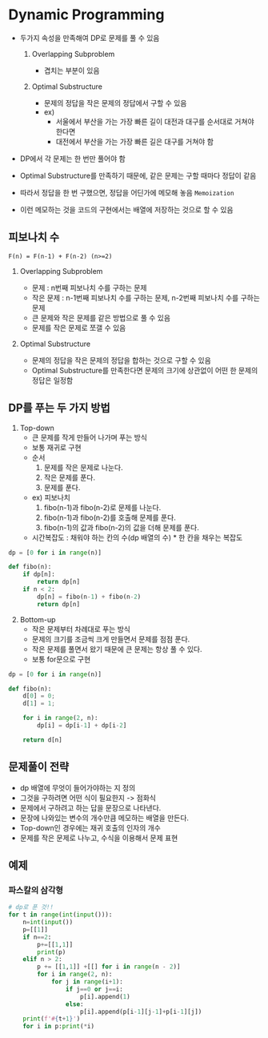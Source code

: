 # Dynamic Programming

- 두가지 속성을 만족해여 DP로 문제를 풀 수 있음
    1. Overlapping Subproblem 
        - 겹치는 부분이 있음

    2. Optimal Substructure 
        - 문제의 정답을 작은 문제의 정답에서 구할 수 있음
        - ex)
            - 서울에서 부산을 가는 가장 빠른 길이 대전과 대구를 순서대로 거쳐야 한다면
            - 대전에서 부산을 가는 가장 빠른 길은 대구를 거쳐야 함

- DP에서 각 문제는 한 번만 풀어야 함
- Optimal Substructure를 만족하기 때문에, 같은 문제는 구할 때마다 정답이 같음
- 따라서 정답을 한 번 구했으면, 정답을 어딘가에 메모해 놓음 `Memoization`
- 이런 메모하는 것을 코드의 구현에서는 배열에 저장하는 것으로 할 수 있음


## 피보나치 수
`F(n) = F(n-1) + F(n-2) (n>=2)`

1. Overlapping Subproblem
    - 문제 : n번째 피보나치 수를 구하는 문제
    - 작은 문제 : n-1번째 피보나치 수를 구하는 문제, n-2번째 피보나치 수를 구하는 문제
    - 큰 문제와 작은 문제를 같은 방법으로 풀 수 있음
    - 문제를 작은 문제로 쪼갤 수 있음

2. Optimal Substructure
    - 문제의 정답을 작은 문제의 정답을 합하는 것으로 구할 수 있음
    - Optimal Substructure를 만족한다면 문제의 크기에 상관없이 어떤 한 문제의 정답은 일정함


## DP를 푸는 두 가지 방법
1. Top-down
    - 큰 문제를 작게 만들어 나가며 푸는 방식
    - 보통 재귀로 구현
    - 순서
        1. 문제를 작은 문제로 나눈다.
        2. 작은 문제를 푼다.
        3. 문제를 푼다.
    - ex) 피보나치
        1. fibo(n-1)과 fibo(n-2)로 문제를 나눈다.
        2. fibo(n-1)과 fibo(n-2)를 호출해 문제를 푼다.
        3. fibo(n-1)의 값과 fibo(n-2)의 값을 더해 문제를 푼다.
    - 시간복잡도 : 채워야 하는 칸의 수(dp 배열의 수) * 한 칸을 채우는 복잡도

```python
dp = [0 for i in range(n)]

def fibo(n):
    if dp[n]:
        return dp[n]
    if n < 2:
        dp[n] = fibo(n-1) + fibo(n-2)
        return dp[n]
```

2. Bottom-up
    - 작은 문제부터 차례대로 푸는 방식
    - 문제의 크기를 조금씩 크게 만들면서 문제를 점점 푼다.
    - 작은 문제를 풀면서 왔기 때문에 큰 문제는 항상 풀 수 있다.
    - 보통 for문으로 구현 

```python
dp = [0 for i in range(n)]

def fibo(n):
    d[0] = 0;
    d[1] = 1;

    for i in range(2, n):
        dp[i] = dp[i-1] + dp[i-2]

    return d[n]
```


## 문제풀이 전략
- dp 배열에 무엇이 들어가야하는 지 정의
- 그것을 구하려면 어떤 식이 필요한지 -> 점화식
- 문제에서 구하려고 하는 답을 문장으로 나타낸다. 
- 문장에 나와있는 변수의 개수만큼 메모하는 배열을 만든다.
- Top-down인 경우에는 재귀 호출의 인자의 개수
- 문제를 작은 문제로 나누고, 수식을 이용해서 문제 표현


## 예제
### 파스칼의 삼각형
```python
# dp로 푼 것!!
for t in range(int(input())):
    n=int(input())
    p=[[1]]
    if n==2:
        p+=[[1,1]]
        print(p)
    elif n > 2:
        p += [[1,1]] +[[] for i in range(n - 2)]
        for i in range(2, n):
            for j in range(i+1):
                if j==0 or j==i:
                    p[i].append(1)
                else:
                    p[i].append(p[i-1][j-1]+p[i-1][j])
    print(f'#{t+1}')
    for i in p:print(*i)
```